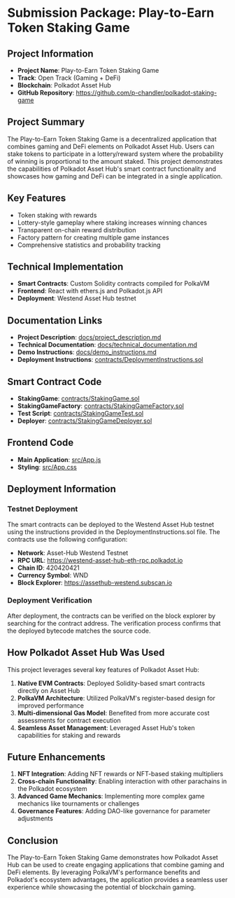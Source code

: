 # Submission Package: Play-to-Earn Token Staking Game

## Project Information

- **Project Name**: Play-to-Earn Token Staking Game
- **Track**: Open Track (Gaming + DeFi)
- **Blockchain**: Polkadot Asset Hub
- **GitHub Repository**: https://github.com/p-chandler/polkadot-staking-game

## Project Summary

The Play-to-Earn Token Staking Game is a decentralized application that combines gaming and DeFi elements on Polkadot Asset Hub. Users can stake tokens to participate in a lottery/reward system where the probability of winning is proportional to the amount staked. This project demonstrates the capabilities of Polkadot Asset Hub's smart contract functionality and showcases how gaming and DeFi can be integrated in a single application.

## Key Features

- Token staking with rewards
- Lottery-style gameplay where staking increases winning chances
- Transparent on-chain reward distribution
- Factory pattern for creating multiple game instances
- Comprehensive statistics and probability tracking

## Technical Implementation

- **Smart Contracts**: Custom Solidity contracts compiled for PolkaVM
- **Frontend**: React with ethers.js and Polkadot.js API
- **Deployment**: Westend Asset Hub testnet

## Documentation Links

- **Project Description**: [docs/project_description.md](https://github.com/p-chandler/polkadot-staking-game/blob/main/docs/project_description.md)
- **Technical Documentation**: [docs/technical_documentation.md](https://github.com/p-chandler/polkadot-staking-game/blob/main/docs/technical_documentation.md)
- **Demo Instructions**: [docs/demo_instructions.md](https://github.com/p-chandler/polkadot-staking-game/blob/main/docs/demo_instructions.md)
- **Deployment Instructions**: [contracts/DeploymentInstructions.sol](https://github.com/p-chandler/polkadot-staking-game/blob/main/contracts/DeploymentInstructions.sol)

## Smart Contract Code

- **StakingGame**: [contracts/StakingGame.sol](https://github.com/p-chandler/polkadot-staking-game/blob/main/contracts/StakingGame.sol)
- **StakingGameFactory**: [contracts/StakingGameFactory.sol](https://github.com/p-chandler/polkadot-staking-game/blob/main/contracts/StakingGameFactory.sol)
- **Test Script**: [contracts/StakingGameTest.sol](https://github.com/p-chandler/polkadot-staking-game/blob/main/contracts/StakingGameTest.sol)
- **Deployer**: [contracts/StakingGameDeployer.sol](https://github.com/p-chandler/polkadot-staking-game/blob/main/contracts/StakingGameDeployer.sol)

## Frontend Code

- **Main Application**: [src/App.js](https://github.com/p-chandler/polkadot-staking-game/blob/main/src/App.js)
- **Styling**: [src/App.css](https://github.com/p-chandler/polkadot-staking-game/blob/main/src/App.css)

## Deployment Information

### Testnet Deployment

The smart contracts can be deployed to the Westend Asset Hub testnet using the instructions provided in the DeploymentInstructions.sol file. The contracts use the following configuration:

- **Network**: Asset-Hub Westend Testnet
- **RPC URL**: https://westend-asset-hub-eth-rpc.polkadot.io
- **Chain ID**: 420420421
- **Currency Symbol**: WND
- **Block Explorer**: https://assethub-westend.subscan.io

### Deployment Verification

After deployment, the contracts can be verified on the block explorer by searching for the contract address. The verification process confirms that the deployed bytecode matches the source code.

## How Polkadot Asset Hub Was Used

This project leverages several key features of Polkadot Asset Hub:

1. **Native EVM Contracts**: Deployed Solidity-based smart contracts directly on Asset Hub
2. **PolkaVM Architecture**: Utilized PolkaVM's register-based design for improved performance
3. **Multi-dimensional Gas Model**: Benefited from more accurate cost assessments for contract execution
4. **Seamless Asset Management**: Leveraged Asset Hub's token capabilities for staking and rewards

## Future Enhancements

1. **NFT Integration**: Adding NFT rewards or NFT-based staking multipliers
2. **Cross-chain Functionality**: Enabling interaction with other parachains in the Polkadot ecosystem
3. **Advanced Game Mechanics**: Implementing more complex game mechanics like tournaments or challenges
4. **Governance Features**: Adding DAO-like governance for parameter adjustments

## Conclusion

The Play-to-Earn Token Staking Game demonstrates how Polkadot Asset Hub can be used to create engaging applications that combine gaming and DeFi elements. By leveraging PolkaVM's performance benefits and Polkadot's ecosystem advantages, the application provides a seamless user experience while showcasing the potential of blockchain gaming.
